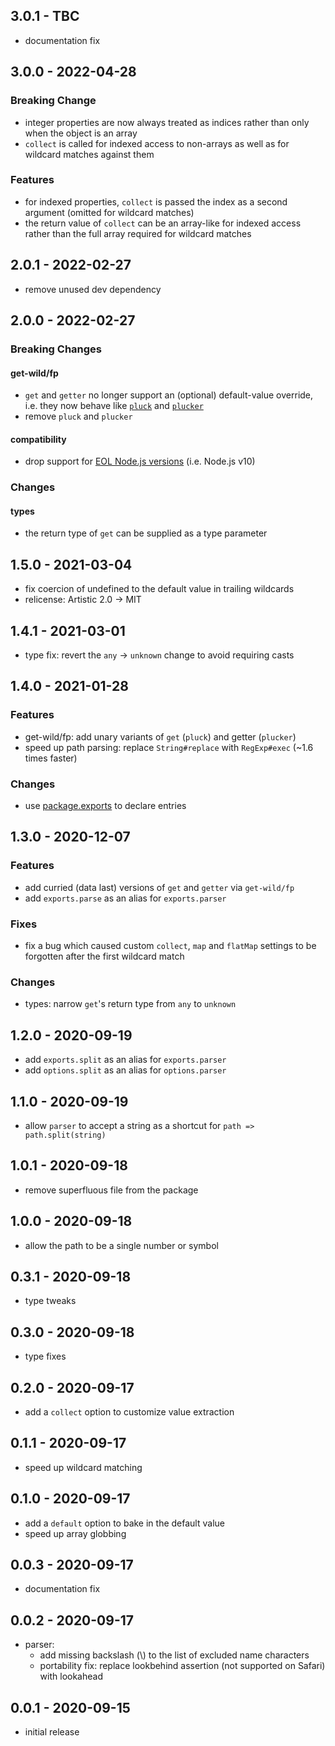 ## 3.0.1 - TBC

- documentation fix

## 3.0.0 - 2022-04-28

### Breaking Change

- integer properties are now always treated as indices rather than only when
  the object is an array
- `collect` is called for indexed access to non-arrays as well as for wildcard
  matches against them

### Features

- for indexed properties, `collect` is passed the index as a second argument
  (omitted for wildcard matches)
- the return value of `collect` can be an array-like for indexed access rather
  than the full array required for wildcard matches

## 2.0.1 - 2022-02-27

- remove unused dev dependency

## 2.0.0 - 2022-02-27

### Breaking Changes

#### get-wild/fp

- `get` and `getter` no longer support an (optional) default-value override,
  i.e. they now behave like [`pluck`][pluck] and [`plucker`][plucker]
- remove `pluck` and `plucker`

#### compatibility

- drop support for [EOL Node.js versions][EOL] (i.e. Node.js v10)

### Changes

#### types

- the return type of `get` can be supplied as a type parameter

## 1.5.0 - 2021-03-04

- fix coercion of undefined to the default value in trailing wildcards
- relicense: Artistic 2.0 -> MIT

## 1.4.1 - 2021-03-01

- type fix: revert the `any` -> `unknown` change to avoid requiring casts

## 1.4.0 - 2021-01-28

### Features

- get-wild/fp: add unary variants of `get` (`pluck`) and getter (`plucker`)
- speed up path parsing: replace `String#replace` with `RegExp#exec` (~1.6
  times faster)

### Changes

- use [package.exports](https://nodejs.org/api/packages.html#packages_package_entry_points)
  to declare entries

## 1.3.0 - 2020-12-07

### Features

- add curried (data last) versions of `get` and `getter` via `get-wild/fp`
- add `exports.parse` as an alias for `exports.parser`

### Fixes

- fix a bug which caused custom `collect`, `map` and `flatMap` settings to be
  forgotten after the first wildcard match

### Changes

- types: narrow `get`'s return type from `any` to `unknown`

## 1.2.0 - 2020-09-19

- add `exports.split` as an alias for `exports.parser`
- add `options.split` as an alias for `options.parser`

## 1.1.0 - 2020-09-19

- allow `parser` to accept a string as a shortcut for `path => path.split(string)`

## 1.0.1 - 2020-09-18

- remove superfluous file from the package

## 1.0.0 - 2020-09-18

- allow the path to be a single number or symbol

## 0.3.1 - 2020-09-18

- type tweaks

## 0.3.0 - 2020-09-18

- type fixes

## 0.2.0 - 2020-09-17

- add a `collect` option to customize value extraction

## 0.1.1 - 2020-09-17

- speed up wildcard matching

## 0.1.0 - 2020-09-17

- add a `default` option to bake in the default value
- speed up array globbing

## 0.0.3 - 2020-09-17

- documentation fix

## 0.0.2 - 2020-09-17

- parser:
    - add missing backslash (\\) to the list of excluded name characters
    - portability fix: replace lookbehind assertion (not supported on Safari)
      with lookahead

## 0.0.1 - 2020-09-15

- initial release

[EOL]: https://github.com/nodejs/Release#readme
[pluck]: https://github.com/chocolateboy/get-wild/blob/v1.5.0/README.md#pluck
[plucker]: https://github.com/chocolateboy/get-wild/blob/v1.5.0/README.md#plucker
